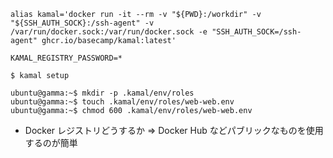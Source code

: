 ```
alias kamal='docker run -it --rm -v "${PWD}:/workdir" -v "${SSH_AUTH_SOCK}:/ssh-agent" -v /var/run/docker.sock:/var/run/docker.sock -e "SSH_AUTH_SOCK=/ssh-agent" ghcr.io/basecamp/kamal:latest'
```

```.env
KAMAL_REGISTRY_PASSWORD=*
```

```
$ kamal setup
```

```
ubuntu@gamma:~$ mkdir -p .kamal/env/roles
ubuntu@gamma:~$ touch .kamal/env/roles/web-web.env
ubuntu@gamma:~$ chmod 600 .kamal/env/roles/web-web.env
```

- Docker レジストリどうするか => Docker Hub などパブリックなものを使用するのが簡単
